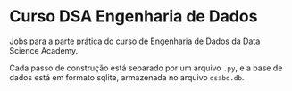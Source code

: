 # Curso DSA Engenharia de Dados

Jobs para a parte prática do curso de Engenharia de Dados da Data Science Academy.

Cada passo de construção está separado por um arquivo `.py`, e a base de dados está em formato sqlite, armazenada no arquivo `dsabd.db`.


